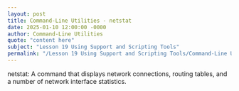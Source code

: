 ```yaml
---
layout: post
title: Command-Line Utilities - netstat
date: 2025-01-10 12:00:00 -0000
author: Command-Line Utilities
quote: "content here"
subject: "Lesson 19 Using Support and Scripting Tools"
permalink: "/Lesson 19 Using Support and Scripting Tools/Command-Line Utilities/Command-Line Utilities - netstat"
---
```


netstat: A command that displays network connections, routing tables, and a number of network interface statistics.
